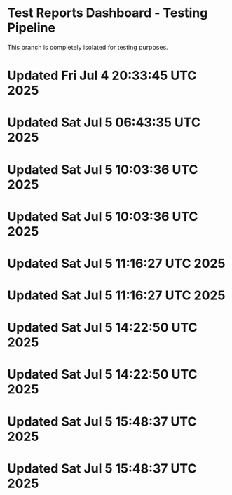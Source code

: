 # Test Reports Dashboard - Testing Pipeline
This branch is completely isolated for testing purposes.
# Updated Fri Jul  4 20:33:45 UTC 2025
# Updated Sat Jul  5 06:43:35 UTC 2025
# Updated Sat Jul  5 10:03:36 UTC 2025
# Updated Sat Jul  5 10:03:36 UTC 2025
# Updated Sat Jul  5 11:16:27 UTC 2025
# Updated Sat Jul  5 11:16:27 UTC 2025
# Updated Sat Jul  5 14:22:50 UTC 2025
# Updated Sat Jul  5 14:22:50 UTC 2025
# Updated Sat Jul  5 15:48:37 UTC 2025
# Updated Sat Jul  5 15:48:37 UTC 2025

